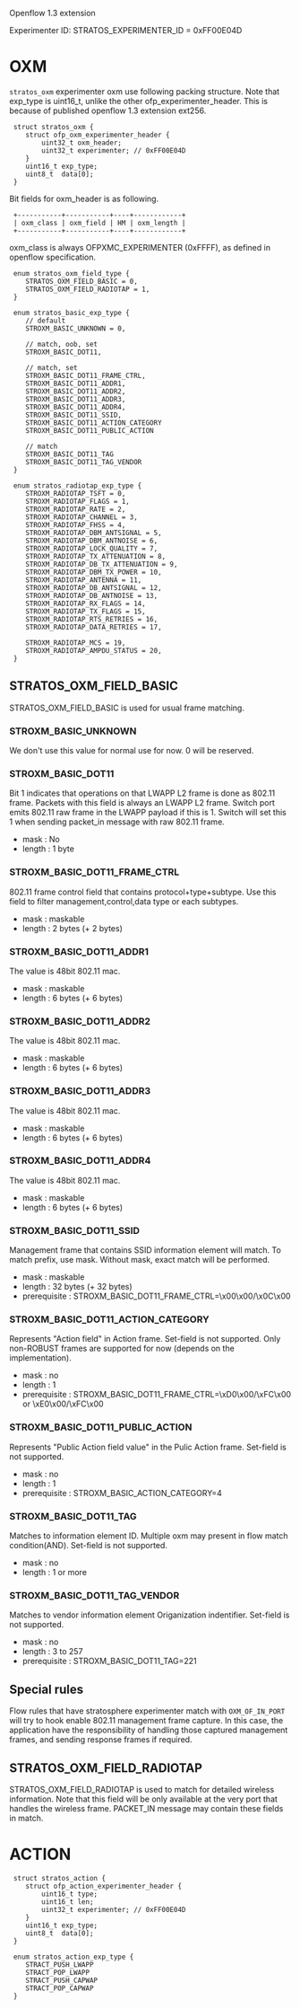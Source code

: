 Openflow 1.3 extension

Experimenter ID: STRATOS_EXPERIMENTER_ID = 0xFF00E04D

OXM
===
`stratos_oxm` experimenter oxm use following packing structure.
Note that exp_type is uint16_t, unlike the other ofp_experimenter_header.
This is because of published openflow 1.3 extension ext256.

```
 struct stratos_oxm {
 	struct ofp_oxm_experimenter_header {
 		uint32_t oxm_header;
 		uint32_t experimenter; // 0xFF00E04D
 	}
 	uint16_t exp_type;
 	uint8_t  data[0];
 }
```

Bit fields for oxm_header is as following.

```
 +-----------+-----------+----+------------+
 | oxm_class | oxm_field | HM | oxm_length |
 +-----------+-----------+----+------------+
```

oxm_class is always OFPXMC_EXPERIMENTER (0xFFFF), as defined in openflow specification.

```
 enum stratos_oxm_field_type {
 	STRATOS_OXM_FIELD_BASIC = 0,
 	STRATOS_OXM_FIELD_RADIOTAP = 1,
 }

 enum stratos_basic_exp_type {
 	// default
 	STROXM_BASIC_UNKNOWN = 0,
 	
 	// match, oob, set
 	STROXM_BASIC_DOT11,
 	
 	// match, set
 	STROXM_BASIC_DOT11_FRAME_CTRL,
 	STROXM_BASIC_DOT11_ADDR1,
 	STROXM_BASIC_DOT11_ADDR2,
 	STROXM_BASIC_DOT11_ADDR3,
 	STROXM_BASIC_DOT11_ADDR4,
 	STROXM_BASIC_DOT11_SSID,
 	STROXM_BASIC_DOT11_ACTION_CATEGORY
 	STROXM_BASIC_DOT11_PUBLIC_ACTION
 	
 	// match
 	STROXM_BASIC_DOT11_TAG
 	STROXM_BASIC_DOT11_TAG_VENDOR
 }

 enum stratos_radiotap_exp_type {
 	STROXM_RADIOTAP_TSFT = 0,
 	STROXM_RADIOTAP_FLAGS = 1,
 	STROXM_RADIOTAP_RATE = 2,
 	STROXM_RADIOTAP_CHANNEL = 3,
 	STROXM_RADIOTAP_FHSS = 4,
 	STROXM_RADIOTAP_DBM_ANTSIGNAL = 5,
 	STROXM_RADIOTAP_DBM_ANTNOISE = 6,
 	STROXM_RADIOTAP_LOCK_QUALITY = 7,
 	STROXM_RADIOTAP_TX_ATTENUATION = 8,
 	STROXM_RADIOTAP_DB_TX_ATTENUATION = 9,
 	STROXM_RADIOTAP_DBM_TX_POWER = 10,
 	STROXM_RADIOTAP_ANTENNA = 11,
 	STROXM_RADIOTAP_DB_ANTSIGNAL = 12,
 	STROXM_RADIOTAP_DB_ANTNOISE = 13,
 	STROXM_RADIOTAP_RX_FLAGS = 14,
 	STROXM_RADIOTAP_TX_FLAGS = 15,
 	STROXM_RADIOTAP_RTS_RETRIES = 16,
 	STROXM_RADIOTAP_DATA_RETRIES = 17,
 	
 	STROXM_RADIOTAP_MCS = 19,
 	STROXM_RADIOTAP_AMPDU_STATUS = 20,
 }
```

STRATOS_OXM_FIELD_BASIC
-----------------------

STRATOS_OXM_FIELD_BASIC is used for usual frame matching.

### STROXM_BASIC_UNKNOWN
We don't use this value for normal use for now. 0 will be reserved.

### STROXM_BASIC_DOT11
Bit 1 indicates that operations on that LWAPP L2 frame is done as 802.11 frame. 
Packets with this field is always an LWAPP L2 frame.
Switch port emits 802.11 raw frame in the LWAPP payload if this is 1.
Switch will set this 1 when sending packet_in message with raw 802.11 frame.

- mask : No
- length : 1 byte

### STROXM_BASIC_DOT11_FRAME_CTRL
802.11 frame control field that contains protocol+type+subtype.
Use this field to filter management,control,data type or each subtypes.

- mask : maskable
- length : 2 bytes (+ 2 bytes)

### STROXM_BASIC_DOT11_ADDR1
The value is 48bit 802.11 mac.
- mask : maskable
- length : 6 bytes (+ 6 bytes)

### STROXM_BASIC_DOT11_ADDR2
The value is 48bit 802.11 mac.

- mask : maskable
- length : 6 bytes (+ 6 bytes)

### STROXM_BASIC_DOT11_ADDR3
The value is 48bit 802.11 mac.

- mask : maskable
- length : 6 bytes (+ 6 bytes)

### STROXM_BASIC_DOT11_ADDR4
The value is 48bit 802.11 mac.

- mask : maskable
- length : 6 bytes (+ 6 bytes)

### STROXM_BASIC_DOT11_SSID
Management frame that contains SSID information element will match.
To match prefix, use mask. Without mask, exact match will be performed.

- mask : maskable
- length : 32 bytes (+ 32 bytes)
- prerequisite : STROXM_BASIC_DOT11_FRAME_CTRL=\x00\x00/\x0C\x00

### STROXM_BASIC_DOT11_ACTION_CATEGORY
Represents "Action field" in Action frame.
Set-field is not supported.
Only non-ROBUST frames are supported for now (depends on the implementation).

- mask : no
- length : 1
- prerequisite : STROXM_BASIC_DOT11_FRAME_CTRL=\xD0\x00/\xFC\x00 or \xE0\x00/\xFC\x00

### STROXM_BASIC_DOT11_PUBLIC_ACTION
Represents "Public Action field value" in the Pulic Action frame.
Set-field is not supported.

- mask : no
- length : 1
- prerequisite : STROXM_BASIC_ACTION_CATEGORY=4

### STROXM_BASIC_DOT11_TAG
Matches to information element ID. 
Multiple oxm may present in flow match condition(AND).
Set-field is not supported.

- mask : no
- length : 1 or more

### STROXM_BASIC_DOT11_TAG_VENDOR
Matches to vendor information element Origanization indentifier.
Set-field is not supported.

- mask : no
- length : 3 to 257
- prerequisite : STROXM_BASIC_DOT11_TAG=221


Special rules
-------------
Flow rules that have stratosphere experimenter match with `OXM_OF_IN_PORT` will try to hook 
enable 802.11 management frame capture. In this case, the application have the responsibility 
of handling those captured management frames, and sending response frames if required.


STRATOS_OXM_FIELD_RADIOTAP
--------------------------
STRATOS_OXM_FIELD_RADIOTAP is used to match for detailed wireless information.
Note that this field will be only available at the very port that handles the 
wireless frame. PACKET_IN message may contain these fields in match.


ACTION
======

```
 struct stratos_action {
 	struct ofp_action_experimenter_header {
 		uint16_t type;
 		uint16_t len;
 		uint32_t experimenter; // 0xFF00E04D
 	}
 	uint16_t exp_type;
 	uint8_t  data[0];
 }

 enum stratos_action_exp_type {
 	STRACT_PUSH_LWAPP
 	STRACT_POP_LWAPP
 	STRACT_PUSH_CAPWAP
 	STRACT_POP_CAPWAP
 }
```


